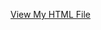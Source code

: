[View My HTML File](https://github.com/elsiebasa/STA-207-Final-Project/blob/cb3de7508f4bef54bec52c54c7ed75739d01c5e3/STA%20207%20-Final%20Project.html)
